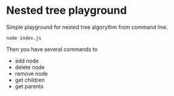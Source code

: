 # Nested tree playground

Simple playground for nested tree algorythm from command line. 

`node index.js` 

Then you have several commands to 
- add node 
- delete node 
- remove node
- get children 
- get parents
